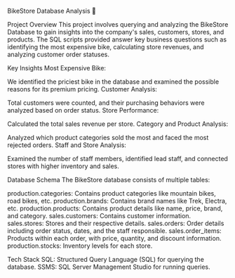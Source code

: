 BikeStore Database Analysis 🚴

Project Overview
This project involves querying and analyzing the BikeStore Database to gain insights into the company's sales, customers,
stores, and products. The SQL scripts provided answer key business questions such as identifying the most expensive bike,
calculating store revenues, and analyzing customer order statuses.

Key Insights
Most Expensive Bike:

We identified the priciest bike in the database and examined the possible reasons for its premium pricing.
Customer Analysis:

Total customers were counted, and their purchasing behaviors were analyzed based on order status.
Store Performance:

Calculated the total sales revenue per store.
Category and Product Analysis:

Analyzed which product categories sold the most and faced the most rejected orders.
Staff and Store Analysis:

Examined the number of staff members, identified lead staff, and connected stores with higher inventory and sales.

Database Schema
The BikeStore database consists of multiple tables:

production.categories: Contains product categories like mountain bikes, road bikes, etc.
production.brands: Contains brand names like Trek, Electra, etc.
production.products: Contains product details like name, price, brand, and category.
sales.customers: Contains customer information.
sales.stores: Stores and their respective details.
sales.orders: Order details including order status, dates, and the staff responsible.
sales.order_items: Products within each order, with price, quantity, and discount information.
production.stocks: Inventory levels for each store.

Tech Stack
SQL: Structured Query Language (SQL) for querying the database.
SSMS: SQL Server Management Studio for running queries.
